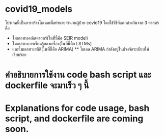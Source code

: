 # covid19_models
โปรเจคนี้เป็นการสร้างโมเดลเพื่อทำนายจำนวนผู้ป่วย covid19 โดยใช้วิธีที่แตกต่างกันจาก 3 ศาสตร์คือ 
* โมเดลทางคณิตศาสตร์(ในที่นี้คือ SEIR model) 
* โมเดลทางการเรียนรู้ของเครื่อง(ในที่นี้คือ LSTMs) 
* และโมเดลทางสถิติ(ในที่นี้คือ ARIMA) ** โมเดล ARIMA กำลังอยู่ในช่วงจัดระเบียบให้เรียบร้อย

# คำอธิบายการใช้งาน code bash script และ dockerfile จะมาเร็ว ๆ นี้
# Explanations for code usage, bash script, and dockerfile are coming soon.
